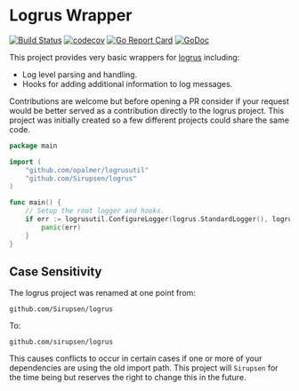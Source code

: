 # Logrus Wrapper

[![Build Status](https://travis-ci.org/opalmer/logrusutil.svg?branch=master)](https://travis-ci.org/opalmer/logrusutil)
[![codecov](https://codecov.io/gh/opalmer/logrusutil/branch/master/graph/badge.svg)](https://codecov.io/gh/opalmer/logrusutil)
[![Go Report Card](https://goreportcard.com/badge/github.com/opalmer/logrusutil)](https://goreportcard.com/report/github.com/opalmer/logrusutil)
[![GoDoc](https://godoc.org/github.com/opalmer/logrusutil?status.svg)](https://godoc.org/github.com/opalmer/logrusutil)

This project provides very basic wrappers for [logrus](https://github.com/sirupsen/logrus)
including:

* Log level parsing and handling.
* Hooks for adding additional information to log messages.

Contributions are welcome but before opening a PR consider if your request would
be better served as a contribution directly to the logrus project. This project
was initially created so a few different projects could share the same code.

```go
package main

import (
	"github.com/opalmer/logrusutil"
	"github.com/Sirupsen/logrus"
)

func main() {
	// Setup the root logger and hooks.
	if err := logrusutil.ConfigureLogger(logrus.StandardLogger(), logrusutil.NewConfig()); err != nil {
		panic(err)
	}
}
```

## Case Sensitivity

The logrus project was renamed at one point from:

    github.com/Sirupsen/logrus

To:

    github.com/sirupsen/logrus

This causes conflicts to occur in certain cases if one or more of your
dependencies are using the old import path. This project will `Sirupsen` for
the time being but reserves the right to change this in the future.
